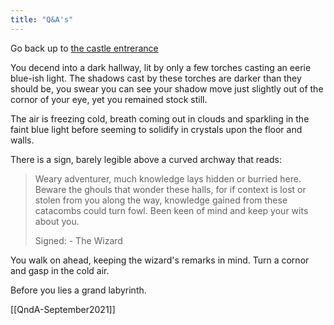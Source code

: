 ```yaml
---
title: "Q&A's"
---
```

Go back up to [the castle entrerance](_index.md)

You decend into a dark hallway, lit by only a few torches casting an eerie blue-ish light. The shadows cast by these torches are darker than they should be, you swear you can see your shadow move just slightly out of the cornor of your eye, yet you remained stock still.

The air is freezing cold, breath coming out in clouds and sparkling in the faint blue light before seeming to solidify in crystals upon the floor and walls.

There is a sign, barely legible above a curved archway that reads:

>  Weary adventurer, much knowledge lays hidden or burried here. Beware the ghouls that wonder these halls, for if context is lost or stolen from you along the way, knowledge gained from these catacombs could turn fowl. Been keen of mind and keep your wits about you.
>
> Signed: - The Wizard 

You walk on ahead, keeping the wizard's remarks in mind. 
Turn a cornor and gasp in the cold air. 

Before you lies a grand labyrinth.

[[QndA-September2021]]
